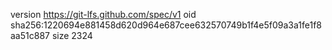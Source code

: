 version https://git-lfs.github.com/spec/v1
oid sha256:1220694e881458d620d964e687cee632570749b1f4e5f09a3a1fe1f8aa51c887
size 2324

